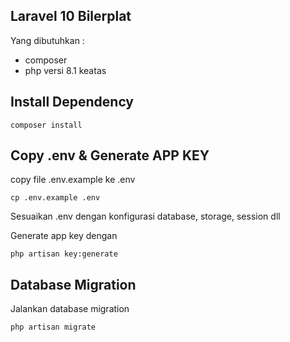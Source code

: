 ##  Laravel 10 Bilerplat

Yang dibutuhkan :
 - composer
 - php versi 8.1 keatas

## Install Dependency
```
composer install
```

## Copy .env & Generate APP KEY
copy file .env.example ke .env
```
cp .env.example .env
```
Sesuaikan .env dengan konfigurasi database, storage, session dll

Generate app key dengan
```
php artisan key:generate
```

## Database Migration
Jalankan database migration
```
php artisan migrate
```
